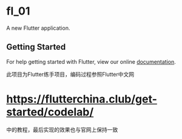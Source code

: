 # fl_01

A new Flutter application.

## Getting Started

For help getting started with Flutter, view our online
[documentation](https://flutter.io/).

此项目为Flutter练手项目，编码过程参照Flutter中文网
#  https://flutterchina.club/get-started/codelab/
中的教程，最后实现的效果也与官网上保持一致

